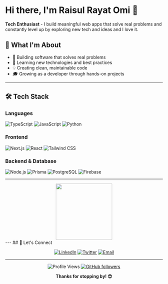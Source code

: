# Hi there, I'm Raisul Rayat Omi 👋



**Tech Enthusiast** - I build meaningful web apps that solve real problems and constantly level up by exploring new tech and ideas and I love it.

## 🌟 What I'm About

- 🎯 Building software that solves real problems
- 🚀 Learning new technologies and best practices
- 💡 Creating clean, maintainable code
- 🎓 Growing as a developer through hands-on projects
---

## 🛠️ Tech Stack

### **Languages**
![TypeScript](https://img.shields.io/badge/TypeScript-3178C6?style=flat-square&logo=typescript&logoColor=white)
![JavaScript](https://img.shields.io/badge/JavaScript-F7DF1E?style=flat-square&logo=javascript&logoColor=black)
![Python](https://img.shields.io/badge/Python-64748B?style=flat-square&logo=python&logoColor=blue)

### **Frontend**
![Next.js](https://img.shields.io/badge/Next.js-000000?style=flat-square&logo=next.js&logoColor=white)
![React](https://img.shields.io/badge/React-61DAFB?style=flat-square&logo=react&logoColor=black)
![Tailwind CSS](https://img.shields.io/badge/Tailwind-06B6D4?style=flat-square&logo=tailwind-css&logoColor=white)

### **Backend & Database**
![Node.js](https://img.shields.io/badge/Node.js-339933?style=flat-square&logo=node.js&logoColor=white)
![Prisma](https://img.shields.io/badge/Prisma-2D3748?style=flat-square&logo=Prisma&logoColor=white)
![PostgreSQL](https://img.shields.io/badge/PostgreSQL-4169E1?style=flat-square&logo=postgresql&logoColor=white)
![Firebase](https://img.shields.io/badge/Firebase-FFCA28?style=flat-square&logo=Firebase&logoColor=black)

---
<div align="center">
  <img height="180em" src="https://github-readme-stats.vercel.app/api/top-langs/?username=Rayat-7&layout=compact&langs_count=7&theme=tokyo&border_radius=10"/>
</div>
---
## 🤝 Let's Connect

<div align="center">

[![LinkedIn](https://img.shields.io/badge/LinkedIn-0A66C2?style=flat-square&logo=linkedin&logoColor=white)](your-linkedin-url)
[![Twitter](https://img.shields.io/badge/Twitter-1DA1F2?style=flat-square&logo=twitter&logoColor=white)](your-twitter-url)
[![Email](https://img.shields.io/badge/Email-EA4335?style=flat-square&logo=gmail&logoColor=white)](mailto:your-email@example.com)

</div>

---

<div align="center">

![Profile Views](https://komarev.com/ghpvc/?username=Rayat-7&label=Profile%20views&color=64748b&style=flat-square)
[![GitHub followers](https://img.shields.io/github/followers/Rayat-7?label=Follow&style=social)](https://github.com/Rayat-7)

**Thanks for stopping by! 😊**

</div>
